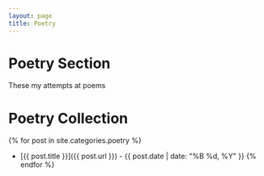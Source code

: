 ```yaml
---
layout: page 
title: Poetry
---
```


# Poetry Section
These my attempts at poems

# Poetry Collection

{% for post in site.categories.poetry %}
- [{{ post.title }}]({{ post.url }}) - {{ post.date | date: "%B %d, %Y" }}
{% endfor %}

